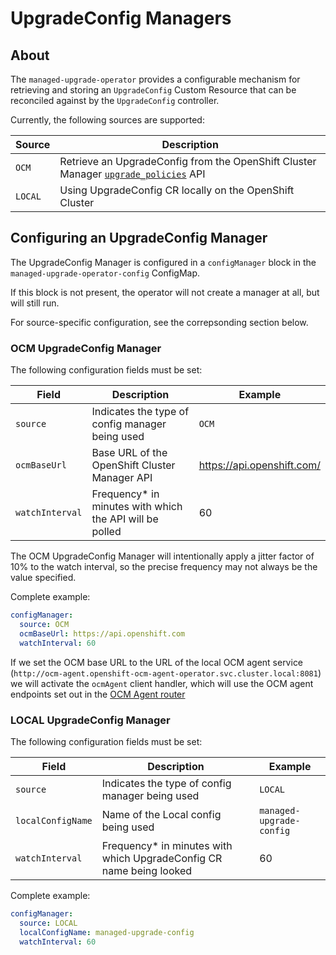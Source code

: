 # UpgradeConfig Managers

## About

The `managed-upgrade-operator` provides a configurable mechanism for retrieving and storing an `UpgradeConfig` 
Custom Resource that can be reconciled against by the `UpgradeConfig` controller.

Currently, the following sources are supported:

| Source | Description |
| --- | --- |
| `OCM` | Retrieve an UpgradeConfig from the OpenShift Cluster Manager [`upgrade_policies`](https://api.openshift.com/#/default/get_api_clusters_mgmt_v1_clusters__cluster_id__upgrade_policies) API |
| `LOCAL` | Using UpgradeConfig CR locally on the OpenShift Cluster|

## Configuring an UpgradeConfig Manager

The UpgradeConfig Manager is configured in a `configManager` block in the `managed-upgrade-operator-config` ConfigMap.

If this block is not present, the operator will not create a manager at all, but will still run.

For source-specific configuration, see the correpsonding section below.

### OCM UpgradeConfig Manager

The following configuration fields must be set:

| Field | Description | Example |
| --- | --- | --- |
| `source` | Indicates the type of config manager being used | `OCM` |
| `ocmBaseUrl` | Base URL of the OpenShift Cluster Manager API | https://api.openshift.com/ |
| `watchInterval` | Frequency* in minutes with which the API will be polled | 60 |

The OCM UpgradeConfig Manager will intentionally apply a jitter factor of 10% to the watch interval, so the precise frequency may not always be the value specified.

Complete example:
```yaml
configManager:
  source: OCM
  ocmBaseUrl: https://api.openshift.com
  watchInterval: 60
```

If we set the OCM base URL to the URL of the local OCM agent service (`http://ocm-agent.openshift-ocm-agent-operator.svc.cluster.local:8081`) we will activate the `ocmAgent` client handler, which will use the OCM agent endpoints set out in the [OCM Agent router](https://github.com/openshift/ocm-agent/blob/master/pkg/cli/serve/serve.go)

### LOCAL UpgradeConfig Manager

The following configuration fields must be set:

| Field | Description | Example |
| --- | --- | --- |
| `source` | Indicates the type of config manager being used | `LOCAL` |
| `localConfigName` | Name of the Local config being used | `managed-upgrade-config` |
| `watchInterval` | Frequency* in minutes with which UpgradeConfig CR name being looked | 60 |

Complete example:
```yaml
configManager:
  source: LOCAL
  localConfigName: managed-upgrade-config
  watchInterval: 60
```
